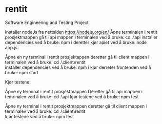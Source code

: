 # rentit
Software Engineering and Testing Project

Installer nodeJs fra nettsiden https://nodejs.org/en/
Åpne terminalen i rentit prosjektmappen
gå til api mappen i terminalen ved å bruke: cd .\api
installer dependencies ved å bruke: npm i
deretter kjør apiet ved å bruke: node app.js

Åpne en ny terminal i rentit prosjektappen
deretter gå til client mappen i terminalen ved å bruke: cd .\client\rentit\
installer dependencies ved å bruke: npm i
kjør derreter frontenden ved å bruke: npm start

Kjør testene:

Åpne ny terminal i rentit prosjektmappen
Deretter gå til api mappen i temrinalen ved å bruke: cd .\api
kjør testene ved å bruke: npm test

Åpne ny terminal i rentit prosjektmappen
deretter gå til client mappen i terminalev ved å bruke: cd .\client\rentit\
kjør testene ved å bruke: npm test
